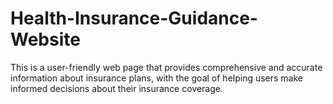 # Health-Insurance-Guidance-Website
 This is a user-friendly web page that provides comprehensive and accurate information about insurance plans, with the goal of helping users make informed decisions about their insurance coverage.
